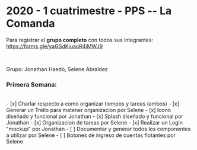 <h1>2020 - 1 cuatrimestre - PPS -- La Comanda</h1>

Para registrar el <strong>grupo completo</strong> con todos sus integrantes: https://forms.gle/yaGSdKiuaoR4iMWJ9

<br>

Grupo: Jonathan Haedo, Selene Abraldez

<h3>Primera Semana: </h3><br>
- [x] Charlar respecto a como organizar tiempos y tareas (ambos)
- [x] Generar un Trello para matener organizacion por Selene 
- [x] Icono diseñado y funcional por Jonathan
- [x] Splash diseñado y funcional por Jonathan
- [x] Organizacion de tareas por Selene
- [x] Realizar un Login "mockup" por Jonathan
- [ ] Documentar y generar todos los componentes a utilizar por Selene
- [ ] Botones de ingreso de cuentas flotantes por Selene
